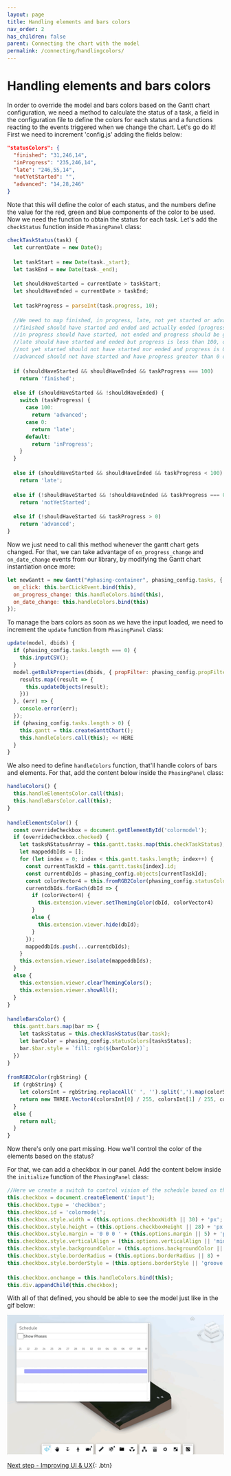 ```yaml
---
layout: page
title: Handling elements and bars colors
nav_order: 2
has_children: false
parent: Connecting the chart with the model
permalink: /connecting/handlingcolors/
---
```


# Handling elements and bars colors

In order to override the model and bars colors based on the Gantt chart configuration, we need a method to calculate the status of a task, a field in the configuration file to define the colors for each status and a functions reacting to the events triggered when we change the chart.
Let's go do it!
First we need to increment 'config.js' adding the fields below:

```json
"statusColors": {
  "finished": "31,246,14",
  "inProgress": "235,246,14",
  "late": "246,55,14",
  "notYetStarted": "",
  "advanced": "14,28,246"
}
```

Note that this will define the color of each status, and the numbers define the value for the red, green and blue components of the color to be used.
Now we need the function to obtain the status for each task. Let's add the `checkStatus` function inside `PhasingPanel` class:

```js
checkTaskStatus(task) {
  let currentDate = new Date();

  let taskStart = new Date(task._start);
  let taskEnd = new Date(task._end);

  let shouldHaveStarted = currentDate > taskStart;
  let shouldHaveEnded = currentDate > taskEnd;

  let taskProgress = parseInt(task.progress, 10);

  //We need to map finished, in progress, late, not yet started or advanced
  //finished should have started and ended and actually ended (progress 100%)
  //in progress should have started, not ended and progress should be greater than 0
  //late should have started and ended but progress is less than 100, or should have started not ended and progress is 0
  //not yet started should not have started nor ended and progress is 0
  //advanced should not have started and have progress greater than 0 or should not have ended and progress is 100

  if (shouldHaveStarted && shouldHaveEnded && taskProgress === 100)
    return 'finished';

  else if (shouldHaveStarted && !shouldHaveEnded) {
    switch (taskProgress) {
      case 100:
        return 'advanced';
      case 0:
        return 'late';
      default:
        return 'inProgress';
    }
  }

  else if (shouldHaveStarted && shouldHaveEnded && taskProgress < 100)
    return 'late';

  else if (!shouldHaveStarted && !shouldHaveEnded && taskProgress === 0)
    return 'notYetStarted';

  else if (!shouldHaveStarted && taskProgress > 0)
    return 'advanced';
}
```

Now we just need to call this method whenever the gantt chart gets changed. For that, we can take advantage of `on_progress_change` and `on_date_change` events from our library, by modifying the Gantt chart instantiation once more:

```js
let newGantt = new Gantt("#phasing-container", phasing_config.tasks, {
  on_click: this.barCLickEvent.bind(this),
  on_progress_change: this.handleColors.bind(this),
  on_date_change: this.handleColors.bind(this)
});
```

To manage the bars colors as soon as we have the input loaded, we need to increment the `update` function from `PhasingPanel` class:

```js
update(model, dbids) {
  if (phasing_config.tasks.length === 0) {
    this.inputCSV();
  }
  model.getBulkProperties(dbids, { propFilter: phasing_config.propFilter }, (results) => {
    results.map((result => {
      this.updateObjects(result);
    }))
  }, (err) => {
    console.error(err);
  });
  if (phasing_config.tasks.length > 0) {
    this.gantt = this.createGanttChart();
    this.handleColors.call(this); << HERE
  }
}
```

We also need to define `handleColors` function, that'll handle colors of bars and elements.
For that, add the content below inside the `PhasingPanel` class:

```js
handleColors() {
  this.handleElementsColor.call(this);
  this.handleBarsColor.call(this);
}

handleElementsColor() {
  const overrideCheckbox = document.getElementById('colormodel');
  if (overrideCheckbox.checked) {
    let tasksNStatusArray = this.gantt.tasks.map(this.checkTaskStatus);
    let mappeddbIds = [];
    for (let index = 0; index < this.gantt.tasks.length; index++) {
      const currentTaskId = this.gantt.tasks[index].id;
      const currentdbIds = phasing_config.objects[currentTaskId];
      const colorVector4 = this.fromRGB2Color(phasing_config.statusColors[tasksNStatusArray[index]]);
      currentdbIds.forEach(dbId => {
        if (colorVector4) {
          this.extension.viewer.setThemingColor(dbId, colorVector4)
        }
        else {
          this.extension.viewer.hide(dbId);
        }
      });
      mappeddbIds.push(...currentdbIds);
    }
    this.extension.viewer.isolate(mappeddbIds);
  }
  else {
    this.extension.viewer.clearThemingColors();
    this.extension.viewer.showAll();
  }
}

handleBarsColor() {
  this.gantt.bars.map(bar => {
    let tasksStatus = this.checkTaskStatus(bar.task);
    let barColor = phasing_config.statusColors[tasksStatus];
    bar.$bar.style = `fill: rgb(${barColor})`;
  })
}

fromRGB2Color(rgbString) {
  if (rgbString) {
    let colorsInt = rgbString.replaceAll(' ', '').split(',').map(colorString => parseInt(colorString, 10));
    return new THREE.Vector4(colorsInt[0] / 255, colorsInt[1] / 255, colorsInt[2] / 255, 0.5);
  }
  else {
    return null;
  }
}
```

Now there's only one part missing. How we'll control the color of the elements based on the status?

For that, we can add a checkbox in our panel.
Add the content below inside the `initialize` function of the `PhasingPanel` class:

```js
//Here we create a switch to control vision of the schedule based on the GANTT chart
this.checkbox = document.createElement('input');
this.checkbox.type = 'checkbox';
this.checkbox.id = 'colormodel';
this.checkbox.style.width = (this.options.checkboxWidth || 30) + 'px';
this.checkbox.style.height = (this.options.checkboxHeight || 28) + 'px';
this.checkbox.style.margin = '0 0 0 ' + (this.options.margin || 5) + 'px';
this.checkbox.style.verticalAlign = (this.options.verticalAlign || 'middle');
this.checkbox.style.backgroundColor = (this.options.backgroundColor || 'white');
this.checkbox.style.borderRadius = (this.options.borderRadius || 8) + 'px';
this.checkbox.style.borderStyle = (this.options.borderStyle || 'groove');

this.checkbox.onchange = this.handleColors.bind(this);
this.div.appendChild(this.checkbox);
```

With all of that defined, you should be able to see the model just like in the gif below:

![Second Step Result](../../assets/images/steptwo.gif)

[Next step - Improving UI & UX](/improving/home/){: .btn}